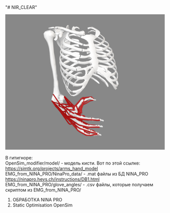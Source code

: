 "# NIR_CLEAR" 

![alt text](img/icon.png)

В гитигноре:  
OpenSim_modifier/model/ - модель кисти. Вот по этой ссылке: https://simtk.org/projects/arms_hand_model  
EMG_from_NINA_PRO/NinaPro_data/ - .mat файлы из БД NINA_PRO https://ninapro.hevs.ch/instructions/DB1.html  
EMG_from_NINA_PRO/glove_angles/ - .csv файлы, которые получаем скриптом из EMG_from_NINA_PRO/
  
  
1) ОБРАБОТКА NINA PRO  
2) Static Optimisation OpenSim
